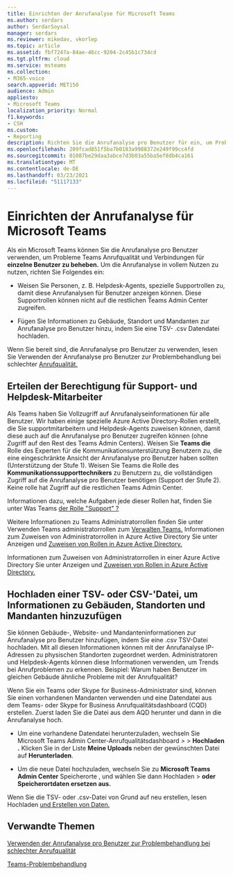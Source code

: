 ```yaml
---
title: Einrichten der Anrufanalyse für Microsoft Teams
ms.author: serdars
author: SerdarSoysal
manager: serdars
ms.reviewer: mikedav, vkorlep
ms.topic: article
ms.assetid: fbf7247a-84ae-46cc-9204-2c45b1c734cd
ms.tgt.pltfrm: cloud
ms.service: msteams
ms.collection:
- M365-voice
search.appverid: MET150
audience: Admin
appliesto:
- Microsoft Teams
localization_priority: Normal
f1.keywords:
- CSH
ms.custom:
- Reporting
description: Richten Sie die Anrufanalyse pro Benutzer für ein, um Probleme mit der Microsoft Teams zu identifizieren und zu behandeln.
ms.openlocfilehash: 209fcad851f5ba7b0183a9988372e249f99cc4fd
ms.sourcegitcommit: 01087be29daa3abce7d3b03a55ba5ef8db4ca161
ms.translationtype: MT
ms.contentlocale: de-DE
ms.lasthandoff: 03/23/2021
ms.locfileid: "51117133"
---
```

# <a name="set-up-call-analytics-for-microsoft-teams"></a>Einrichten der Anrufanalyse für Microsoft Teams

Als ein Microsoft Teams können Sie die Anrufanalyse pro Benutzer verwenden, um Probleme Teams Anrufqualität und Verbindungen für **einzelne Benutzer zu beheben.** Um die Anrufanalyse in vollem Nutzen zu nutzen, richten Sie Folgendes ein:
  
- Weisen Sie Personen, z. B. Helpdesk-Agents, spezielle Supportrollen zu, damit diese Anrufanalysen für Benutzer anzeigen können. Diese Supportrollen können nicht auf die restlichen Teams Admin Center zugreifen. 
    
- Fügen Sie Informationen zu Gebäude, Standort und Mandanten zur Anrufanalyse pro Benutzer hinzu, indem Sie eine TSV- .csv Datendatei hochladen.
    
Wenn Sie bereit sind, die Anrufanalyse pro Benutzer zu verwenden, lesen Sie Verwenden der Anrufanalyse pro Benutzer zur Problembehandlung bei schlechter [Anrufqualität.](use-call-analytics-to-troubleshoot-poor-call-quality.md)
  
## <a name="give-permission-to-support-and-helpdesk-staff"></a>Erteilen der Berechtigung für Support- und Helpdesk-Mitarbeiter

Als Teams haben Sie Vollzugriff auf Anrufanalyseinformationen für alle Benutzer. Wir haben einige spezielle Azure Active Directory-Rollen erstellt, die Sie supportmitarbeitern und Helpdesk-Agents zuweisen können, damit diese auch auf die Anrufanalyse pro Benutzer zugreifen können (ohne Zugriff auf den Rest des Teams Admin Centers). Weisen Sie **Teams die** Rolle des Experten für die Kommunikationsunterstützung Benutzern zu, die eine eingeschränkte Ansicht der Anrufanalyse pro Benutzer haben sollten (Unterstützung der Stufe 1). Weisen Sie Teams die Rolle des **Kommunikationssupporttechnikers** zu Benutzern zu, die vollständigen Zugriff auf die Anrufanalyse pro Benutzer benötigen (Support der Stufe 2). Keine rolle hat Zugriff auf die restlichen Teams Admin Center.

Informationen dazu, welche Aufgaben jede dieser Rollen hat, finden Sie unter Was Teams [der Rolle "Support" ?](use-call-analytics-to-troubleshoot-poor-call-quality.md#what-does-each-teams-support-role-do)

Weitere Informationen zu Teams Administratorrollen finden Sie unter Verwenden Teams administratorrollen zum [Verwalten Teams.](using-admin-roles.md) Informationen zum Zuweisen von Administratorrollen in Azure Active Directory Sie unter Anzeigen und [Zuweisen von Rollen in Azure Active Directory.](/Azure/active-directory/users-groups-roles/directory-manage-roles-portal)

Informationen zum Zuweisen von Administratorrollen in einer Azure Active Directory Sie unter Anzeigen und [Zuweisen von Rollen in Azure Active Directory.](/azure/active-directory/users-groups-roles/directory-manage-roles-portal)

## <a name="upload-a-tsv-or-csv-file-to-add-building-site-and-tenant-information"></a>Hochladen einer TSV- oder CSV-'Datei, um Informationen zu Gebäuden, Standorten und Mandanten hinzuzufügen

Sie können Gebäude-, Website- und Mandanteninformationen zur Anrufanalyse pro Benutzer hinzufügen, indem Sie eine .csv TSV-Datei hochladen. Mit all diesen Informationen können mit der Anrufanalyse IP-Adressen zu physischen Standorten zugeordnet werden. Administratoren und Helpdesk-Agents können diese Informationen verwenden, um Trends bei Anrufproblemen zu erkennen. Beispiel: Warum haben Benutzer im gleichen Gebäude ähnliche Probleme mit der Anrufqualität? 

Wenn Sie ein Teams oder Skype for Business-Administrator sind, können Sie einen vorhandenen Mandanten verwenden und eine Datendatei aus dem Teams- oder Skype for Business Anrufqualitätsdashboard (CQD) erstellen. Zuerst laden Sie die Datei aus dem AQD herunter und dann in die Anrufanalyse hoch. 

- Um eine vorhandene Datendatei herunterzuladen, wechseln Sie Microsoft Teams Admin Center-Anrufqualitätsdashboard   >    >  **Hochladen .** Klicken Sie in der Liste **Meine Uploads** neben der gewünschten Datei auf **Herunterladen**. 

- Um die neue Datei hochzuladen, wechseln Sie zu **Microsoft Teams Admin Center** Speicherorte , und wählen Sie dann Hochladen  >   **oder** **Speicherortdaten ersetzen aus.**
  
Wenn Sie die TSV- oder .csv-Datei von Grund auf neu erstellen, lesen Hochladen [und Erstellen von Daten.](CQD-upload-tenant-building-data.md)
  
## <a name="related-topics"></a>Verwandte Themen

[Verwenden der Anrufanalyse pro Benutzer zur Problembehandlung bei schlechter Anrufqualität](use-call-analytics-to-troubleshoot-poor-call-quality.md)

[Teams-Problembehandlung](/MicrosoftTeams/troubleshoot/teams)